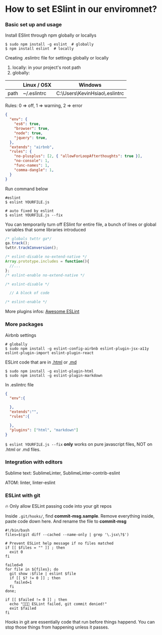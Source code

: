 # How to set ESlint in our enviromnet?

### Basic set up and usage

Install ESlint through npm globally or locallys

```shell
$ sudo npm install -g eslint  # globally
$ npm install eslint  # locally
```

Creating .eslintrc file for settings globally or locally

1. locally: in your project's root path
2. globally:

||Linux / OSX|Windows|
|---|---|---|
|path|~/.eslintrc|C:\Users\KevinHsiao\\.eslintrc|

Rules: 0 => off, 1 => warning, 2 => error

```json
{
  "env": {
    "es6": true,
    "browser": true,
    "node": true,
    "jquery": true,
  },
  "extends": "airbnb",
  "rules": {
    "no-plusplus": [2, { "allowForLoopAfterthoughts": true }],
    "no-console": 1,
    "func-names": 1,
    "comma-dangle": 1,
  }
}
```

Run command below

```shell
#eslint
$ eslint YOURFILE.js

# auto fixed by eslint
$ eslint YOURFILE.js --fix
```

You can temporarily turn off ESlint for entire file, a bunch of lines or global variables that some libraries introduced

```javascript
/* globals twttr ga*/
ga.track();
twttr.trackConversion();

/* eslint-disable no-extend-native */
Array.prototype.includes = function(){
  //...
};
/* eslint-enable no-extend-native */

/* eslint-disable */

  // A block of code

/* eslint-enable */
```

More plugins infos: [Awesome ESLint](https://github.com/dustinspecker/awesome-eslint)

### More packages

Airbnb settings

```shell
# globally
$ sudo npm install -g eslint-config-airbnb eslint-plugin-jsx-a11y eslint-plugin-import eslint-plugin-react
```

ESLint code that are in [.html](https://github.com/BenoitZugmeyer/eslint-plugin-html) or [.md](https://github.com/eslint/eslint-plugin-markdown)

```shell
$ sudo npm install -g eslint-plugin-html
$ sudo npm install -g eslint-plugin-markdown
```

In .eslintrc file

```json
{
  "env":{

  },
  "extends":"",
  "rules":{

  },
  "plugins": ["html", "markdown"]
}
```

`$ eslint YOURFILE.js --fix` **only** works on pure javascript files, NOT on .html or .md files.

### Integration with editors

Sublime text: SublimeLinter, SublimeLinter-contrib-eslint

ATOM: linter, linter-eslint

### ESLint with git

:fire: Only allow ESLint passing code into your git repos

Inside `.git/hooks/`, find **commit-msg.sample**. Remove everything inside, paste code down here. And rename the file to **commit-msg**

```shell
#!/bin/bash
files=$(git diff --cached --name-only | grep '\.jsx\?$')

# Prevent ESLint help message if no files matched
if [[ $files = "" ]] ; then
  exit 0
fi

failed=0
for file in ${files}; do
  git show :$file | eslint $file
  if [[ $? != 0 ]] ; then
    failed=1
  fi
done;

if [[ $failed != 0 ]] ; then
  echo "🚫🚫🚫 ESLint failed, git commit denied!"
  exit $failed
fi
```

Hooks in git are essentially code that run before things happend. You can stop those things from happening unless it passes.
